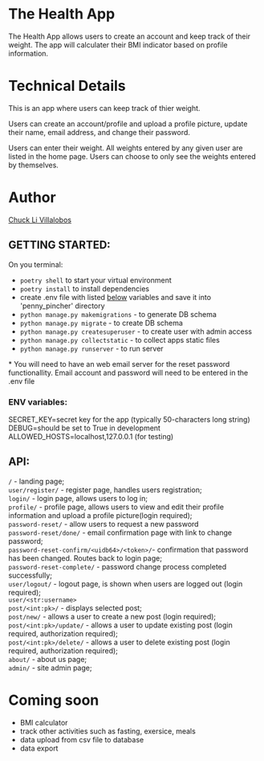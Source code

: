 # The Health App

The Health App allows users to create an account and keep track of their weight. The app will calculater their BMI indicator based on profile information. 

# Technical Details

This is an app where users can keep track of thier weight. 

Users can create an account/profile and upload a profile picture, update their name, email address, and change their password. 

Users can enter their weight. All weights entered by any given user are listed in the home page. Users can choose to only see the weights entered by themselves. 

# Author
[Chuck Li Villalobos](https://github.com/ticochuck)


## GETTING STARTED:

On you terminal:
- `poetry shell` to start your virtual environment
- `poetry install` to install dependencies
- create .env file with listed <a href="#env">below</a> variables and save it into 'penny_pincher' directory
- `python manage.py makemigrations` - to generate DB schema
- `python manage.py migrate` - to create DB schema
- `python manage.py createsuperuser` - to create user with admin access
- `python manage.py collectstatic` - to collect apps static files
- `python manage.py runserver` - to run server

\* You will need to have an web email server for the reset password functionallity. Email account and password will need to be entered in the .env file

### <a name="env"></a> ENV variables:

SECRET_KEY=secret key for the app (typically 50-characters long string)  
DEBUG=should be set to True in development  
ALLOWED_HOSTS=localhost,127.0.0.1 (for testing)

## API:

`/` - landing page;  
`user/register/` - register page, handles users registration;  
`login/` - login page, allows users to log in;  
`profile/` - profile page, allows users to view and edit their profile information and upload a profile picture(login required);  
`password-reset/` - allow users to request a new password  
`password-reset/done/` - email confirmation page with link to change password;   
`password-reset-confirm/<uidb64>/<token>/`- confirmation that password has been changed. Routes back to login page;  
`password-reset-complete/` - password change process completed successfully;  
`user/logout/` - logout page, is shown when users are logged out (login required);    
`user/<str:username>`  
`post/<int:pk>/` - displays selected post;  
`post/new/` - allows a user to create a new post (login required);  
`post/<int:pk>/update/` - allows a user to update existing post (login required, authorization required);  
`post/<int:pk>/delete/` - allows a user to delete existing post (login required, authorization required);  
`about/` - about us page;  
`admin/` - site admin page;

# Coming soon 

- BMI calculator
- track other activities such as fasting, exersice, meals
- data upload from csv file to database
- data export
